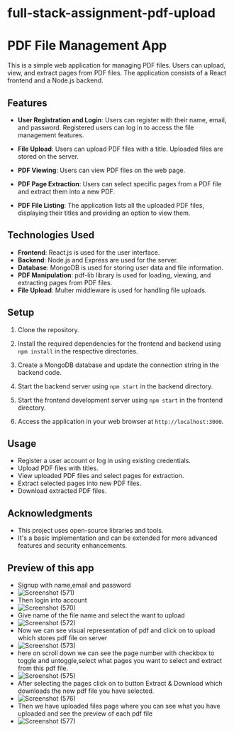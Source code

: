 # full-stack-assignment-pdf-upload
# PDF File Management App

This is a simple web application for managing PDF files. Users can upload, view, and extract pages from PDF files. The application consists of a React frontend and a Node.js backend.

## Features

- **User Registration and Login**: Users can register with their name, email, and password. Registered users can log in to access the file management features.

- **File Upload**: Users can upload PDF files with a title. Uploaded files are stored on the server.

- **PDF Viewing**: Users can view PDF files on the web page.

- **PDF Page Extraction**: Users can select specific pages from a PDF file and extract them into a new PDF.

- **PDF File Listing**: The application lists all the uploaded PDF files, displaying their titles and providing an option to view them.

## Technologies Used

- **Frontend**: React.js is used for the user interface.
- **Backend**: Node.js and Express are used for the server.
- **Database**: MongoDB is used for storing user data and file information.
- **PDF Manipulation**: pdf-lib library is used for loading, viewing, and extracting pages from PDF files.
- **File Upload**: Multer middleware is used for handling file uploads.

## Setup

1. Clone the repository.

2. Install the required dependencies for the frontend and backend using `npm install` in the respective directories.

3. Create a MongoDB database and update the connection string in the backend code.

4. Start the backend server using `npm start` in the backend directory.

5. Start the frontend development server using `npm start` in the frontend directory.

6. Access the application in your web browser at `http://localhost:3000`.

## Usage

- Register a user account or log in using existing credentials.
- Upload PDF files with titles.
- View uploaded PDF files and select pages for extraction.
- Extract selected pages into new PDF files.
- Download extracted PDF files.

## Acknowledgments

- This project uses open-source libraries and tools.
- It's a basic implementation and can be extended for more advanced features and security enhancements.

## Preview of this app
- Signup with name,email and password
- ![Screenshot (571)](https://github.com/saikalyansixsixty6/full-stack-assignment-pdf-upload/assets/91243096/eb013358-6302-4d7c-8411-ce5a550e2520)
- Then login into account
- ![Screenshot (570)](https://github.com/saikalyansixsixty6/full-stack-assignment-pdf-upload/assets/91243096/316ebd21-c74e-4ee3-9d83-bc7547a6b98d)
- Give name of the file name and select the want to upload
- ![Screenshot (572)](https://github.com/saikalyansixsixty6/full-stack-assignment-pdf-upload/assets/91243096/687eacc1-fdc7-43b9-b0f5-30d091ccb5c3)
- Now we can see visual representation of pdf and click on to upload which stores pdf file on server
- ![Screenshot (573)](https://github.com/saikalyansixsixty6/full-stack-assignment-pdf-upload/assets/91243096/52baf70b-7030-443b-aea5-a5e8b7af6020)
- here on scroll down we can see the page number with checkbox to toggle and untoggle,select what pages you want to select and extract from this pdf file.
- ![Screenshot (575)](https://github.com/saikalyansixsixty6/full-stack-assignment-pdf-upload/assets/91243096/d5973e42-c530-4679-a44a-9f0662949e8b)
- After selecting the pages click on to button Extract & Download which downloads the new pdf file you have selected.
- ![Screenshot (576)](https://github.com/saikalyansixsixty6/full-stack-assignment-pdf-upload/assets/91243096/3363317e-7daf-4e2c-a60a-0fffee8ad328)
- Then we have uploaded files page where you can see what you have uploaded and see the preview of each pdf file
- ![Screenshot (577)](https://github.com/saikalyansixsixty6/full-stack-assignment-pdf-upload/assets/91243096/fb17b3fd-a874-4747-9901-76c8af33a341)









